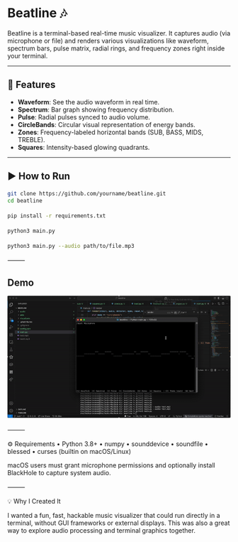 # Beatline 🎶

Beatline is a terminal-based real-time music visualizer. It captures audio (via microphone or file) and renders various visualizations like waveform, spectrum bars, pulse matrix, radial rings, and frequency zones right inside your terminal.

---

## 🔧 Features
- **Waveform**: See the audio waveform in real time.
- **Spectrum**: Bar graph showing frequency distribution.
- **Pulse**: Radial pulses synced to audio volume.
- **CircleBands**: Circular visual representation of energy bands.
- **Zones**: Frequency-labeled horizontal bands (SUB, BASS, MIDS, TREBLE).
- **Squares**: Intensity-based glowing quadrants.

---

## ▶️ How to Run

```bash
git clone https://github.com/yourname/beatline.git
cd beatline

pip install -r requirements.txt

python3 main.py

python3 main.py --audio path/to/file.mp3
```

⸻

## Demo
![Demo](demo.gif)

⸻

⚙️ Requirements
	•	Python 3.8+
	•	numpy
	•	sounddevice
	•	soundfile
	•	blessed
	•	curses (builtin on macOS/Linux)

macOS users must grant microphone permissions and optionally install BlackHole to capture system audio.

⸻

💡 Why I Created It

I wanted a fun, fast, hackable music visualizer that could run directly in a terminal, without GUI frameworks or external displays. This was also a great way to explore audio processing and terminal graphics together.